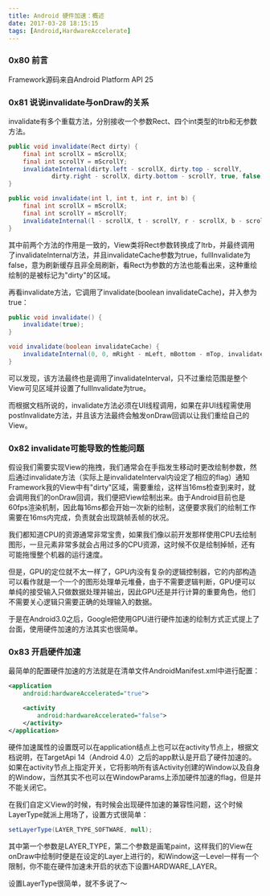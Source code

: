 ```yaml
---
title: Android 硬件加速：概述
date: 2017-03-28 18:15:15
tags: [Android,HardwareAccelerate]
---
```


### 0x80 前言

Framework源码来自Android Platform API 25

### 0x81 说说invalidate与onDraw的关系

invalidate有多个重载方法，分别接收一个参数Rect、四个int类型的ltrb和无参数方法。

```Java
public void invalidate(Rect dirty) {
    final int scrollX = mScrollX;
    final int scrollY = mScrollY;
    invalidateInternal(dirty.left - scrollX, dirty.top - scrollY,
            dirty.right - scrollX, dirty.bottom - scrollY, true, false);
}

public void invalidate(int l, int t, int r, int b) {
    final int scrollX = mScrollX;
    final int scrollY = mScrollY;
    invalidateInternal(l - scrollX, t - scrollY, r - scrollX, b - scrollY, true, false);
}
```

其中前两个方法的作用是一致的，View类将Rect参数转换成了ltrb，并最终调用了invalidateInternal方法，并且invalidateCache参数为true，fullInvalidate为false，意为刷新缓存且非全局刷新，看Rect为参数的方法也能看出来，这种重绘绘制的是被标记为"dirty"的区域。

再看invalidate方法，它调用了invalidate(boolean invalidateCache)，并入参为true：

```Java
public void invalidate() {
    invalidate(true);
}

void invalidate(boolean invalidateCache) {
    invalidateInternal(0, 0, mRight - mLeft, mBottom - mTop, invalidateCache, true);
}
```

可以发现，该方法最终也是调用了invalidateInterval，只不过重绘范围是整个View可见区域并设置了fullInvalidate为true。

而根据文档所说的，invalidate方法必须在UI线程调用，如果在非UI线程需使用postInvalidate方法，并且该方法最终会触发onDraw回调以让我们重绘自己的View。

### 0x82 invalidate可能导致的性能问题

假设我们需要实现View的拖拽，我们通常会在手指发生移动时更改绘制参数，然后通过invalidate方法（实际上是invalidateInterval内设定了相应的flag）通知Framework我的View中有"dirty"区域，需要重绘，这样当16ms检查到来时，就会调用我们的onDraw回调，我们便把View绘制出来。由于Android目前也是60fps渲染机制，因此每16ms都会开始一次新的绘制，这便要求我们的绘制工作需要在16ms内完成，负责就会出现跳帧丢帧的状况。

我们都知道CPU的资源通常非常宝贵，如果我们像以前开发那样使用CPU去绘制图形，一旦元素非常多就会占用过多的CPU资源，这时候不仅是绘制掉帧，还有可能拖慢整个机器的运行速度。

但是，GPU的定位就不太一样了，GPU内没有复杂的逻辑控制器，它的内部构造可以看作就是一个一个的图形处理单元堆叠，由于不需要逻辑判断，GPU便可以单纯的接受输入只做数据处理并输出，因此GPU还是并行计算的重要角色，他们不需要关心逻辑只需要正确的处理输入的数据。

于是在Android3.0之后，Google把使用GPU进行硬件加速的绘制方式正式提上了台面，使用硬件加速的方法其实也很简单。

### 0x83 开启硬件加速

最简单的配置硬件加速的方法就是在清单文件AndroidManifest.xml中进行配置：

```XML
<application
    android:hardwareAccelerated="true">

    <activity
        android:hardwareAccelerated="false">
    </activity>
</application>
```

硬件加速属性的设置既可以在application结点上也可以在activity节点上，根据文档说明，在TargetApi 14（Android 4.0）之后的app默认是开启了硬件加速的。如果在activity节点上指定开关，它将影响所有该Activity创建的Window以及自身的Window，当然其实不也可以在WindowParams上添加硬件加速的flag，但是并不能关闭它。

在我们自定义View的时候，有时候会出现硬件加速的兼容性问题，这个时候LayerType就派上用场了，设置方式很简单：

```Java
setLayerType(LAYER_TYPE_SOFTWARE, null);
```

其中第一个参数是LAYER_TYPE，第二个参数是画笔paint，这样我们的View在onDraw中绘制时便是在设定的Layer上进行的，和Window这一Level一样有一个限制，你不能在硬件加速未开启的状态下设置HARDWARE_LAYER。

设置LayerType很简单，就不多说了～
